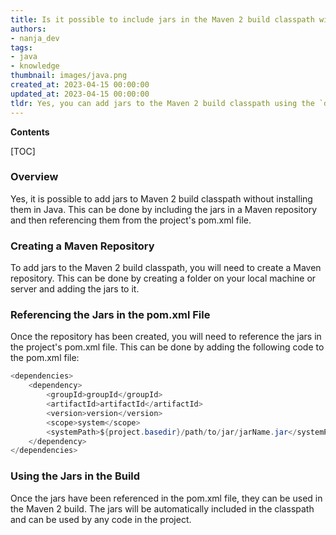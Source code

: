 ```yaml
---
title: Is it possible to include jars in the Maven 2 build classpath without having to install them?
authors:
- nanja_dev
tags:
- java
- knowledge
thumbnail: images/java.png
created_at: 2023-04-15 00:00:00
updated_at: 2023-04-15 00:00:00
tldr: Yes, you can add jars to the Maven 2 build classpath using the `dependency` tag in the project`s pom.xml file.
---
```


**Contents**

[TOC]

### Overview
Yes, it is possible to add jars to Maven 2 build classpath without installing them in Java. This can be done by including the jars in a Maven repository and then referencing them from the project's pom.xml file.

### Creating a Maven Repository
To add jars to the Maven 2 build classpath, you will need to create a Maven repository. This can be done by creating a folder on your local machine or server and adding the jars to it.

### Referencing the Jars in the pom.xml File
Once the repository has been created, you will need to reference the jars in the project's pom.xml file. This can be done by adding the following code to the pom.xml file:

```java
<dependencies>
    <dependency>
        <groupId>groupId</groupId>
        <artifactId>artifactId</artifactId>
        <version>version</version>
        <scope>system</scope>
        <systemPath>${project.basedir}/path/to/jar/jarName.jar</systemPath>
    </dependency>
</dependencies>
```

### Using the Jars in the Build
Once the jars have been referenced in the pom.xml file, they can be used in the Maven 2 build. The jars will be automatically included in the classpath and can be used by any code in the project.
